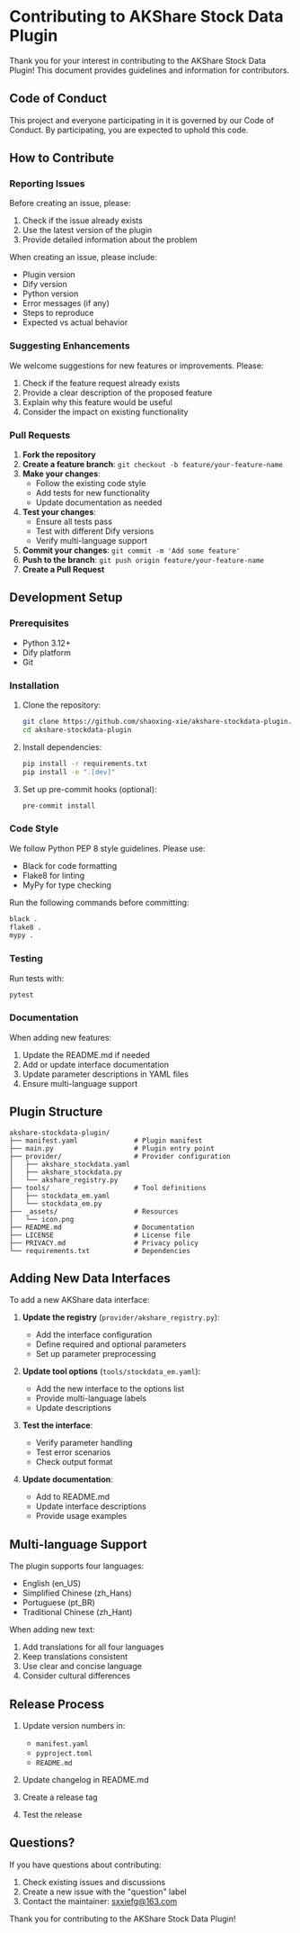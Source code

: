 # Contributing to AKShare Stock Data Plugin

Thank you for your interest in contributing to the AKShare Stock Data Plugin! This document provides guidelines and information for contributors.

## Code of Conduct

This project and everyone participating in it is governed by our Code of Conduct. By participating, you are expected to uphold this code.

## How to Contribute

### Reporting Issues

Before creating an issue, please:
1. Check if the issue already exists
2. Use the latest version of the plugin
3. Provide detailed information about the problem

When creating an issue, please include:
- Plugin version
- Dify version
- Python version
- Error messages (if any)
- Steps to reproduce
- Expected vs actual behavior

### Suggesting Enhancements

We welcome suggestions for new features or improvements. Please:
1. Check if the feature request already exists
2. Provide a clear description of the proposed feature
3. Explain why this feature would be useful
4. Consider the impact on existing functionality

### Pull Requests

1. **Fork the repository**
2. **Create a feature branch**: `git checkout -b feature/your-feature-name`
3. **Make your changes**:
   - Follow the existing code style
   - Add tests for new functionality
   - Update documentation as needed
4. **Test your changes**:
   - Ensure all tests pass
   - Test with different Dify versions
   - Verify multi-language support
5. **Commit your changes**: `git commit -m 'Add some feature'`
6. **Push to the branch**: `git push origin feature/your-feature-name`
7. **Create a Pull Request**

## Development Setup

### Prerequisites

- Python 3.12+
- Dify platform
- Git

### Installation

1. Clone the repository:
   ```bash
   git clone https://github.com/shaoxing-xie/akshare-stockdata-plugin.git
   cd akshare-stockdata-plugin
   ```

2. Install dependencies:
   ```bash
   pip install -r requirements.txt
   pip install -e ".[dev]"
   ```

3. Set up pre-commit hooks (optional):
   ```bash
   pre-commit install
   ```

### Code Style

We follow Python PEP 8 style guidelines. Please use:
- Black for code formatting
- Flake8 for linting
- MyPy for type checking

Run the following commands before committing:
```bash
black .
flake8 .
mypy .
```

### Testing

Run tests with:
```bash
pytest
```

### Documentation

When adding new features:
1. Update the README.md if needed
2. Add or update interface documentation
3. Update parameter descriptions in YAML files
4. Ensure multi-language support

## Plugin Structure

```
akshare-stockdata-plugin/
├── manifest.yaml              # Plugin manifest
├── main.py                    # Plugin entry point
├── provider/                  # Provider configuration
│   ├── akshare_stockdata.yaml
│   ├── akshare_stockdata.py
│   └── akshare_registry.py
├── tools/                     # Tool definitions
│   ├── stockdata_em.yaml
│   └── stockdata_em.py
├── _assets/                   # Resources
│   └── icon.png
├── README.md                  # Documentation
├── LICENSE                    # License file
├── PRIVACY.md                 # Privacy policy
└── requirements.txt           # Dependencies
```

## Adding New Data Interfaces

To add a new AKShare data interface:

1. **Update the registry** (`provider/akshare_registry.py`):
   - Add the interface configuration
   - Define required and optional parameters
   - Set up parameter preprocessing

2. **Update tool options** (`tools/stockdata_em.yaml`):
   - Add the new interface to the options list
   - Provide multi-language labels
   - Update descriptions

3. **Test the interface**:
   - Verify parameter handling
   - Test error scenarios
   - Check output format

4. **Update documentation**:
   - Add to README.md
   - Update interface descriptions
   - Provide usage examples

## Multi-language Support

The plugin supports four languages:
- English (en_US)
- Simplified Chinese (zh_Hans)
- Portuguese (pt_BR)
- Traditional Chinese (zh_Hant)

When adding new text:
1. Add translations for all four languages
2. Keep translations consistent
3. Use clear and concise language
4. Consider cultural differences

## Release Process

1. Update version numbers in:
   - `manifest.yaml`
   - `pyproject.toml`
   - `README.md`

2. Update changelog in README.md

3. Create a release tag

4. Test the release

## Questions?

If you have questions about contributing:
1. Check existing issues and discussions
2. Create a new issue with the "question" label
3. Contact the maintainer: sxxiefg@163.com

Thank you for contributing to the AKShare Stock Data Plugin!
